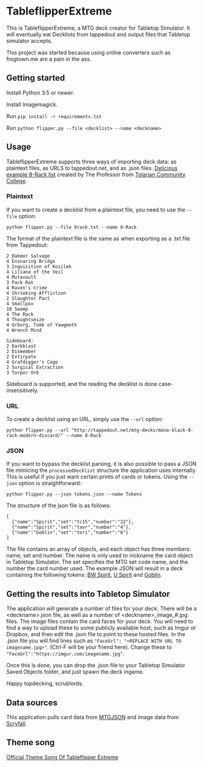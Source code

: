 # TableflipperExtreme
This is TableflipperExtreme, a MTG deck creator for Tabletop Simulator. It will eventually eat Decklists from tappedout and output files that Tabletop simulator accepts.

This project was started because using online converters such as frogtown.me are a pain in the ass.

## Getting started

Install Python 3.5 or newer.

Install Imagemagick.

Run `pip install -r requirements.txt`

Run `python flipper.py --file <decklist> --name <deckname>`

## Usage

TableflipperExtreme supports three ways of importing deck data: as plaintext files, as URLS to tappedout.net, and as .json files. [Delicious example 8-Rack list](http://tappedout.net/mtg-decks/mono-black-8-rack-modern-discard/) created by The Professor from [Tolarian Community College](https://www.youtube.com/user/tolariancommunity).

### Plaintext

If you want to create a decklist from a plaintext file, you need to use the `--file` option:

    python flipper.py --file 8rack.txt --name 8-Rack

The format of the plaintext file is the same as when exporting as a .txt file from Tappedout:

    2 Dakmor Salvage
    4 Ensnaring Bridge
    3 Inquisition of Kozilek
    4 Liliana of the Veil
    4 Mutavault
    3 Pack Rat
    4 Raven's Crime
    4 Shrieking Affliction
    2 Slaughter Pact
    4 Smallpox
    10 Swamp
    4 The Rack
    4 Thoughtseize
    4 Urborg, Tomb of Yawgmoth
    4 Wrench Mind

    Sideboard:
    2 Darkblast
    2 Dismember
    2 Extirpate
    4 Grafdigger's Cage
    2 Surgical Extraction
    3 Torpor Orb

Sideboard is supported, and the reading the decklist is done case-insensitively.

### URL

To create a decklist using an URL, simply use the `--url` option:

    python flipper.py --url "http://tappedout.net/mtg-decks/mono-black-8-rack-modern-discard/" --name 8-Rack
    
### JSON

If you want to bypass the decklist parsing, it is also possible to pass a JSON file mimicing the `processedDecklist` structure the application uses internally. This is useful if you just want certain prints of cards or tokens. Using the `--json` option is straightforward:

    python flipper.py --json tokens.json --name Tokens
    
The structure of the json file is as follows:

    [
      {"name":"Spirit","set":"tc15","number":"22"},
      {"name":"Spirit","set":"tavr","number":"4"},
      {"name":"Goblin","set":"tori","number":"6"}
    ]
    
The file contains an array of objects, and each object has three members: name, set and number. The name is only used to nickname the card object in Tabletop Simulator. The set specifies the MTG set code name, and the number the card number used. The example JSON will result in a deck containing the following tokens: [BW Spirit](https://scryfall.com/card/tc15/22), [U Spirit](https://scryfall.com/card/tavr/4) and [Goblin](https://scryfall.com/card/tori/6).

## Getting the results into Tabletop Simulator

The application will generate a number of files for your deck. There will be a \<deckname\>.json file, as well as a number of \<deckname\>\_image\_#.jpg files. The image files contain the card faces for your deck. You will need to find a way to upload these to some publicly available host, such as Imgur or Dropbox, and then edit the .json file to point to these hosted files. In the .json file you will find lines such as `"FaceUrl": "<REPLACE WITH URL TO imagename.jpg>"`. (Ctrl-F will be your friend here). Change these to `"FaceUrl":"https://imgur.com/imagename.jpg"`.

Once this is done, you can drop the .json file to your Tabletop Simulator Saved Objects folder, and just spawn the deck ingame.

Happy topdecking, scrublords.

## Data sources

This application pulls card data from [MTGJSON](http://mtgjson.com/) and image data from [Scryfall](https://scryfall.com/).

## Theme song

[Official Theme Song Of Tableflipper Extreme](https://www.youtube.com/watch?v=kQpaT9rhiog)

